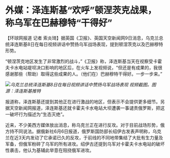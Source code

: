 

# 外媒：泽连斯基“欢呼”顿涅茨克战果，称乌军在巴赫穆特“干得好”

【环球网报道 记者 索炎琦】据英国《卫报》、英国天空新闻网9日消息，乌克兰总统泽连斯基8日在每日视频讲话中赞扬乌军战场表现，提到顿涅茨克以及巴赫穆特形势。

“顿涅茨克地区发生了非常激烈的战斗，”《卫报》称，泽连斯基当天在视察受卡霍夫卡水电站堤坝决口影响的地区后，在火车上发视频说，“但还是有成果的，我很感谢那些（帮助）取得这些成果的人。（他们在）巴赫穆特干得好。一步一步来。”

![](https://inews.gtimg.com/om_bt/OWtxxOLPGcoOqsz6vCOJASsWW4GDCQz-ZZ5g5XOikOVvIAA/1000)_乌克兰总统泽连斯基8日在每日视频讲话中赞扬乌军战场表现 视频截图。图源：泽连斯基推特_

报道称，泽连斯基还提到其他正在进行激战的地区，但表示不会提供更多细节。另据天空新闻网报道，泽连斯基还就卡霍夫卡水电站大坝遭袭一事谴责俄罗斯，把这一破坏行为描述为“生态灭绝”。

近来，不少美西方媒体放出消息，称乌克兰正在进行反攻。对于目前战场形势，俄方持不同说法。据俄新社6月6日报道，俄罗斯国防部长绍伊古发表声明称，乌克兰在近3天内发动了它承诺已久的反攻，于前线的不同地带集结了大批有生力量及军备，但俄军粉碎了乌军的所有进攻。绍伊古还提到乌军对卡霍夫卡水电站的破坏性袭击，他认为基辅此举意在阻挠俄军进攻。

